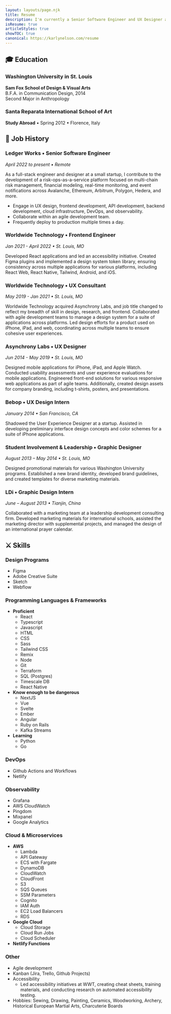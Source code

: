 ```yaml
---
layout: layouts/page.njk
title: Resume
description: I'm currently a Senior Software Engineer and UX Designer at Ledger Works.
isResume: true
articleStyles: true
showTOC: true
canonical: https://karlynelson.com/resume
---
```


## 🎓 Education

### Washington University in St. Louis

**Sam Fox School of Design & Visual Arts**  
B.F.A. in Communication Design, 2014  
Second Major in Anthropology

### Santa Reparata International School of Art

**Study Abroad** • Spring 2012 • Florence, Italy

## 💼 Job History

### Ledger Works • Senior Software Engineer

_April 2022 to present • Remote_

As a full-stack engineer and designer at a small startup, I contribute to the development of a risk-ops-as-a-service platform focused on multi-chain risk management, financial modeling, real-time monitoring, and event notifications across Avalanche, Ethereum, Arbitrum, Polygon, Hedera, and more.

- Engage in UX design, frontend development, API development, backend development, cloud infrastructure, DevOps, and observability.
- Collaborate within an agile development team.
- Frequently deploy to production multiple times a day.

### Worldwide Technology • Frontend Engineer

_Jan 2021 - April 2022 • St. Louis, MO_

Developed React applications and led an accessibility initiative. Created Figma plugins and implemented a design system token library, ensuring consistency across multiple applications for various platforms, including React Web, React Native, Tailwind, Android, and iOS.

### Worldwide Technology • UX Consultant

_May 2019 - Jan 2021 • St. Louis, MO_

Worldwide Technology acquired Asynchrony Labs, and job title changed to reflect my breadth of skill in design, research, and frontend. Collaborated with agile development teams to manage a design system for a suite of applications across platforms. Led design efforts for a product used on iPhone, iPad, and web, coordinating across multiple teams to ensure cohesive user experiences.

### Asynchrony Labs • UX Designer

_Jun 2014 - May 2019 • St. Louis, MO_

Designed mobile applications for iPhone, iPad, and Apple Watch. Conducted usability assessments and user experience evaluations for mobile applications. Engineered front-end solutions for various responsive web applications as part of agile teams. Additionally, created design assets for company branding, including t-shirts, posters, and presentations.

### Bebop • UX Design Intern

_January 2014 • San Francisco, CA_

Shadowed the User Experience Designer at a startup. Assisted in developing preliminary interface design concepts and color schemes for a suite of iPhone applications.

### Student Involvement & Leadership • Graphic Designer

_August 2013 – May 2014 • St. Louis, MO_

Designed promotional materials for various Washington University programs. Established a new brand identity, developed brand guidelines, and created templates for diverse marketing materials.

### LDi • Graphic Design Intern

_June – August 2013 • Tianjin, China_

Collaborated with a marketing team at a leadership development consulting firm. Developed marketing materials for international schools, assisted the marketing director with supplemental projects, and managed the design of an international prayer calendar.

## ⚔️ Skills

### Design Programs

- Figma
- Adobe Creative Suite
- Sketch
- Webflow

### Programming Languages & Frameworks

- **Proficient**
  - React
  - Typescript
  - Javascript
  - HTML
  - CSS
  - Sass
  - Tailwind CSS
  - Remix
  - Node
  - Git
  - Terraform
  - SQL (Postgres)
  - Timescale DB
  - React Native
- **Know enough to be dangerous**
  - NextJS
  - Vue
  - Svelte
  - Ember
  - Angular
  - Ruby on Rails
  - Kafka Streams
- **Learning**
  - Python
  - Go

### DevOps

- Github Actions and Workflows
- Netlify

### Observability

- Grafana
- AWS CloudWatch
- Pingdom
- Mixpanel
- Google Analytics

### Cloud & Microservices

- **AWS**
  - Lambda
  - API Gateway
  - ECS with Fargate
  - DynamoDB
  - CloudWatch
  - CloudFront
  - S3
  - SQS Queues
  - SSM Parameters
  - Cognito
  - IAM Auth
  - EC2 Load Balancers
  - RDS
- **Google Cloud**
  - Cloud Storage
  - Cloud Run Jobs
  - Cloud Scheduler
- **Netlify Functions**

### Other

- Agile development
- Kanban (Jira, Trello, Github Projects)
- Accessibility
  - Led accessibility initiatives at WWT, creating cheat sheets, training materials, and conducting research on automated accessibility testing.
- Hobbies: Sewing, Drawing, Painting, Ceramics, Woodworking, Archery, Historical European Martial Arts, Charcuterie Boards
